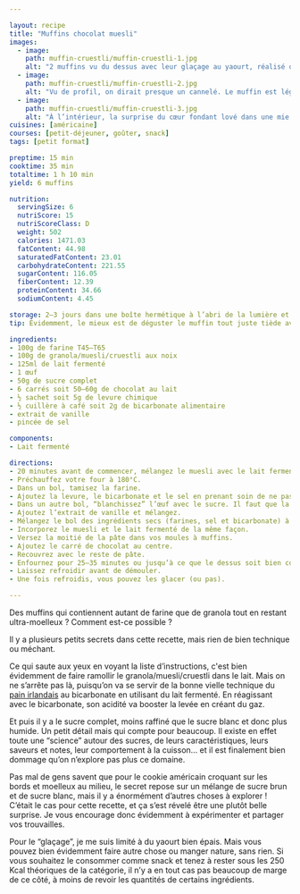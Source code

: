 ```yaml
---

layout: recipe
title: "Muffins chocolat muesli"
images: 
  - image: 
    path: muffin-cruestli/muffin-cruestli-1.jpg
    alt: "2 muffins vu du dessus avec leur glaçage au yaourt, réalisé quelques secondes auparavant."
  - image:
    path: muffin-cruestli/muffin-cruestli-2.jpg
    alt: "Vu de profil, on dirait presque un cannelé. Le muffin est légèrement moins brun, plus doré. On aperçoit également des flocons d’avoine."
  - image:
    path: muffin-cruestli/muffin-cruestli-3.jpg
    alt: "À l’intérieur, la surprise du cœur fondant lové dans une mie ultra moelleuse. Personne ne pourrait croire qu’il y a autant de granola que de farine dans la pâte."
cuisines: [américaine]
courses: [petit-déjeuner, goûter, snack]
tags: [petit format]

preptime: 15 min
cooktime: 35 min
totaltime: 1 h 10 min
yield: 6 muffins

nutrition:
  servingSize: 6
  nutriScore: 15
  nutriScoreClass: D
  weight: 502
  calories: 1471.03
  fatContent: 44.98
  saturatedFatContent: 23.01
  carbohydrateContent: 221.55
  sugarContent: 116.05
  fiberContent: 12.39
  proteinContent: 34.66
  sodiumContent: 4.45

storage: 2–3 jours dans une boîte hermétique à l’abri de la lumière et de la chaleur. 5 jours au frigo. 2 mois au congélateur sans glaçage.
tip: Évidemment, le mieux est de déguster le muffin tout juste tiède avec son cœur coulant. N’hésitez donc pas à le passer 20–30 secondes au micro-ondes avant dégustation.

ingredients:
- 100g de farine T45–T65
- 100g de granola/muesli/cruestli aux noix
- 125ml de lait fermenté
- 1 œuf
- 50g de sucre complet
- 6 carrés soit 50–60g de chocolat au lait
- ½ sachet soit 5g de levure chimique
- ½ cuillère à café soit 2g de bicarbonate alimentaire
- extrait de vanille
- pincée de sel

components:
- Lait fermenté

directions:
- 20 minutes avant de commencer, mélangez le muesli avec le lait fermenté et réservez.
- Préchauffez votre four à 180°C.
- Dans un bol, tamisez la farine. 
- Ajoutez la levure, le bicarbonate et le sel en prenant soin de ne pas les mettre en contact pour le moment. Réservez.
- Dans un autre bol, “blanchissez” l’œuf avec le sucre. Il faut que la mixture prenne la couleur de votre sucre de canne complet, soit une teinte caramel. On ne cherche pas à incorporer trop d’air au mélange, juste à le faire mousser en surface.
- Ajoutez l’extrait de vanille et mélangez.
- Mélangez le bol des ingrédients secs (farines, sel et bicarbonate) à l’aide d’un fouet puis incorporez le en 2 fois dans le bol des ingrédients humides à l’aide d’une maryse jusqu’à ce qu’il n’y ait plus de grumeau.
- Incorporez le muesli et le lait fermenté de la même façon.
- Versez la moitié de la pâte dans vos moules à muffins.
- Ajoutez le carré de chocolat au centre.
- Recouvrez avec le reste de pâte.
- Enfournez pour 25–35 minutes ou jusqu’à ce que le dessus soit bien coloré, un peu plus que doré.
- Laissez refroidir avant de démouler.
- Une fois refroidis, vous pouvez les glacer (ou pas).

---
```


Des muffins qui contiennent autant de farine que de granola tout en restant ultra-moelleux&nbsp;? Comment est-ce possible&nbsp;?

Il y a plusieurs petits secrets dans cette recette, mais rien de bien technique ou méchant. 

Ce qui saute aux yeux en voyant la liste d’instructions, c'est bien évidemment de faire ramollir le granola/muesli/cruestli dans le lait. Mais on ne s’arrête pas là, puisqu’on va se servir de la bonne vielle technique du [pain irlandais](soda-bread.html) au bicarbonate en utilisant du lait fermenté. En réagissant avec le bicarbonate, son acidité va booster la levée en créant du gaz.

Et puis il y a le sucre complet, moins raffiné que le sucre blanc et donc plus humide. Un petit détail mais qui compte pour beaucoup. Il existe en effet toute une “science” autour des sucres, de leurs caractéristiques, leurs saveurs et notes, leur comportement à la cuisson… et il est finalement bien dommage qu’on n’explore pas plus ce domaine. 

Pas mal de gens savent que pour le cookie américain croquant sur les bords et moelleux au milieu, le secret repose sur un mélange de sucre brun et de sucre blanc, mais il y a énormément d’autres choses à explorer&nbsp;! C’était le cas pour cette recette, et ça s’est révelé être une plutôt belle surprise. Je vous encourage donc évidemment à expérimenter et partager vos trouvailles.

Pour le “glaçage”, je me suis limité à du yaourt bien épais. Mais vous pouvez bien évidemment faire autre chose ou manger nature, sans rien. Si vous souhaitez le consommer comme snack et tenez à rester sous les 250 Kcal théoriques de la catégorie, il n’y a en tout cas pas beaucoup de marge de ce côté, à moins de revoir les quantités de certains ingrédients.